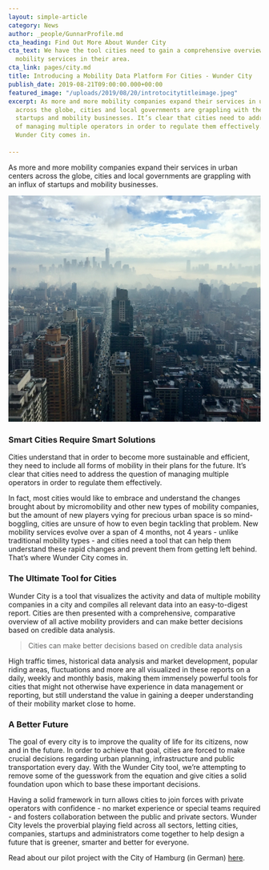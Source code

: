 ```yaml
---
layout: simple-article
category: News
author: _people/GunnarProfile.md
cta_heading: Find Out More About Wunder City
cta_text: We have the tool cities need to gain a comprehensive overview of active
  mobility services in their area.
cta_link: pages/city.md
title: Introducing a Mobility Data Platform For Cities - Wunder City
publish_date: 2019-08-21T09:00:00.000+00:00
featured_image: "/uploads/2019/08/20/introtocitytitleimage.jpeg"
excerpt: As more and more mobility companies expand their services in urban centers
  across the globe, cities and local governments are grappling with the influx of
  startups and mobility businesses. It’s clear that cities need to address the question
  of managing multiple operators in order to regulate them effectively. That’s where
  Wunder City comes in.

---
```

As more and more mobility companies expand their services in urban centers across the globe, cities and local governments are grappling with an influx of startups and mobility businesses.

![](/uploads/2019/08/20/introtocitybodyimage.jpg)

### Smart Cities Require Smart Solutions

Cities understand that in order to become more sustainable and efficient, they need to include all forms of mobility in their plans for the future. It’s clear that cities need to address the question of managing multiple operators in order to regulate them effectively.

In fact, most cities would like to embrace and understand the changes brought about by micromobility and other new types of mobility companies, but the amount of new players vying for precious urban space is so mind-boggling, cities are unsure of how to even begin tackling that problem. New mobility services evolve over a span of 4 months, not 4 years - unlike traditional mobility types - and cities need a tool that can help them understand these rapid changes and prevent them from getting left behind. That’s where Wunder City comes in.

### The Ultimate Tool for Cities

Wunder City is a tool that visualizes the activity and data of multiple mobility companies in a city and compiles all relevant data into an easy-to-digest report. Cities are then presented with a comprehensive, comparative overview of all active mobility providers and can make better decisions based on credible data analysis.

> Cities can make better decisions based on credible data analysis

High traffic times, historical data analysis and market development, popular riding areas, fluctuations and more are all visualized in these reports on a daily, weekly and monthly basis, making them immensely powerful tools for cities that might not otherwise have experience in data management or reporting, but still understand the value in gaining a deeper understanding of their mobility market close to home.

### A Better Future

The goal of every city is to improve the quality of life for its citizens, now and in the future. In order to achieve that goal, cities are forced to make crucial decisions regarding urban planning, infrastructure and public transportation every day. With the Wunder City tool, we’re attempting to remove some of the guesswork from the equation and give cities a solid foundation upon which to base these important decisions.

Having a solid framework in turn allows cities to join forces with private operators with confidence - no market experience or special teams required - and fosters collaboration between the public and private sectors. Wunder City levels the proverbial playing field across all sectors, letting cities, companies, startups and administrators come together to help design a future that is greener, smarter and better for everyone.

Read about our pilot project with the City of Hamburg (in German) [here](https://www.hamburg.de/pressearchiv-fhh/12793478/2019-08-21-bwvi-mobilitaetsdienste/).
